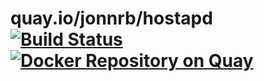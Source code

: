 # quay.io/jonnrb/hostapd [![Build Status](https://drone.jonnrb.com/api/badges/jon/network_containers/status.svg?branch=master)](https://drone.jonnrb.com/jon/network_containers) [![Docker Repository on Quay](https://quay.io/repository/jonnrb/hostapd/status "Docker Repository on Quay")](https://quay.io/repository/jonnrb/hostapd)
